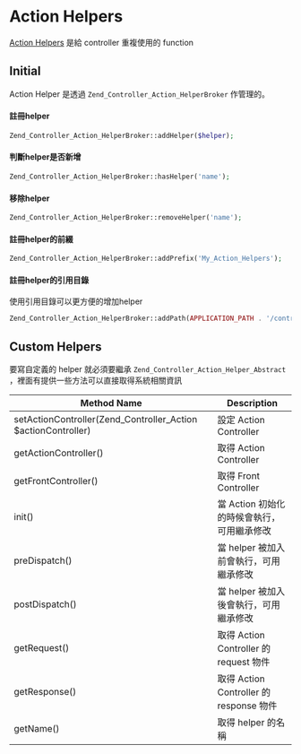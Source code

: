 # Action Helpers

[Action Helpers](http://framework.zend.com/manual/1.12/en/zend.controller.actionhelpers.html) 是給 controller 重複使用的 function

## Initial

Action Helper 是透過 `Zend_Controller_Action_HelperBroker` 作管理的。

#### 註冊helper

```php
Zend_Controller_Action_HelperBroker::addHelper($helper);
```

#### 判斷helper是否新增

```php
Zend_Controller_Action_HelperBroker::hasHelper('name');
```

#### 移除helper

```php
Zend_Controller_Action_HelperBroker::removeHelper('name');
```

#### 註冊helper的前綴

```php
Zend_Controller_Action_HelperBroker::addPrefix('My_Action_Helpers');
```

#### 註冊helper的引用目錄

使用引用目錄可以更方便的增加helper

```php
Zend_Controller_Action_HelperBroker::addPath(APPLICATION_PATH . '/controllers/helpers');
```

## Custom Helpers

要寫自定義的 helper 就必須要繼承 `Zend_Controller_Action_Helper_Abstract` ，裡面有提供一些方法可以直接取得系統相關資訊

|  Method Name  |  Description  |
|  -----------  |  -----------  |
| setActionController(Zend_Controller_Action $actionController) | 設定 Action Controller |
| getActionController() | 取得 Action Controller |
| getFrontController() | 取得 Front Controller |
| init() | 當 Action 初始化的時候會執行，可用繼承修改 |
| preDispatch() | 當 helper 被加入前會執行，可用繼承修改 |
| postDispatch() | 當 helper 被加入後會執行，可用繼承修改 |
| getRequest() | 取得 Action Controller 的 request 物件 |
| getResponse() | 取得 Action Controller 的 response 物件 |
| getName() | 取得 helper 的名稱 |
